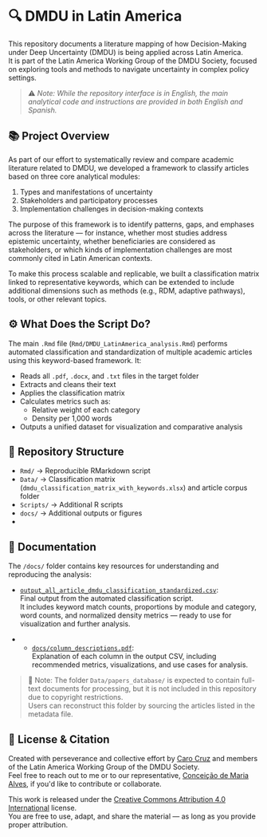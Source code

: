 # 🔍 DMDU in Latin America

This repository documents a literature mapping of how Decision-Making under Deep Uncertainty (DMDU) is being applied across Latin America.  
It is part of the Latin America Working Group of the DMDU Society, focused on exploring tools and methods to navigate uncertainty in complex policy settings.

> ⚠️ *Note: While the repository interface is in English, the main analytical code and instructions are provided in both English and Spanish.*

## 📚 Project Overview

As part of our effort to systematically review and compare academic literature related to DMDU, we developed a framework to classify articles based on three core analytical modules:

1. Types and manifestations of uncertainty  
2. Stakeholders and participatory processes  
3. Implementation challenges in decision-making contexts  

The purpose of this framework is to identify patterns, gaps, and emphases across the literature — for instance, whether most studies address epistemic uncertainty, whether beneficiaries are considered as stakeholders, or which kinds of implementation challenges are most commonly cited in Latin American contexts.

To make this process scalable and replicable, we built a classification matrix linked to representative keywords, which can be extended to include additional dimensions such as methods (e.g., RDM, adaptive pathways), tools, or other relevant topics.

## ⚙️ What Does the Script Do?

The main `.Rmd` file (`Rmd/DMDU_LatinAmerica_analysis.Rmd`) performs automated classification and standardization of multiple academic articles using this keyword-based framework. It:

- Reads all `.pdf`, `.docx`, and `.txt` files in the target folder  
- Extracts and cleans their text  
- Applies the classification matrix  
- Calculates metrics such as:
  - Relative weight of each category  
  - Density per 1,000 words  
- Outputs a unified dataset for visualization and comparative analysis

## 📁 Repository Structure

- `Rmd/` → Reproducible RMarkdown script  
- `Data/` → Classification matrix (`dmdu_classification_matrix_with_keywords.xlsx`) and article corpus folder  
- `Scripts/` → Additional R scripts  
- `docs/` → Additional outputs or figures
- 
## 📄 Documentation 

The `/docs/` folder contains key resources for understanding and reproducing the analysis:

- [`output_all_article_dmdu_classification_standardized.csv`](docs/output_all_article_dmdu_classification_standardized.csv):  
  Final output from the automated classification script.  
  It includes keyword match counts, proportions by module and category, word counts, and normalized density metrics — ready to use for visualization and further analysis.

- - [`docs/column_descriptions.pdf`](docs/column_descriptions.pdf):  
  Explanation of each column in the output CSV, including recommended metrics, visualizations, and use cases for analysis.

> 📁 Note: The folder `Data/papers_database/` is expected to contain full-text documents for processing, but it is not included in this repository due to copyright restrictions.  
> Users can reconstruct this folder by sourcing the articles listed in the metadata file.

## 📝 License & Citation
Created with perseverance and collective effort by [Caro Cruz](https://github.com/Caro-rawr) and members of the Latin America Working Group of the DMDU Society.  
Feel free to reach out to me or to our representative, [Conceição de Maria Alves](cmaalves@gmail.com), if you'd like to contribute or collaborate.

This work is released under the [Creative Commons Attribution 4.0 International](https://creativecommons.org/licenses/by/4.0/) license.  
You are free to use, adapt, and share the material — as long as you provide proper attribution.

